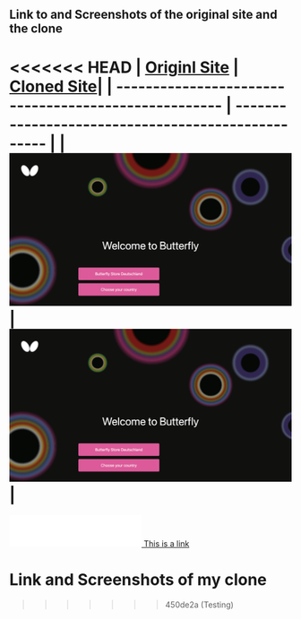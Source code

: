 ## Link to and Screenshots of the original site and the clone

<<<<<<< HEAD
| <a href="https://www.butterfly.tt/">Originl Site</a> | <a href="https://www.butterfly.tt/">Cloned Site</a>|
| ---------------------------------------------------- | -------------------------------------------------- |
| ![Original](./src/assets/original_site.png)          | ![Clone](./src/assets/original_site.png)           |
=======
<a href="https://www.butterfly.tt/">
<img src="./src/assets/butterfly_logo-min.png" alt="image of screenshot">
This is a link
</a>

# Link and Screenshots of my clone  
>>>>>>> 450de2a (Testing)
